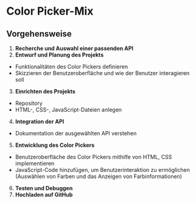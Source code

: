 # Color Picker-Mix

## Vorgehensweise

1. **Recherche und Auswahl einer passenden API**
2. **Entwurf und Planung des Projekts**

- Funktionalitäten des Color Pickers definieren
- Skizzieren der Benutzeroberfläche und wie der Benutzer interagieren soll

3. **Einrichten des Projekts**

- Repository
- HTML-, CSS-, JavaScript-Dateien anlegen

4. **Integration der API**

- Dokumentation der ausgewählten API verstehen

5. **Entwicklung des Color Pickers**

- Benutzeroberfläche des Color Pickers mithilfe von HTML, CSS implementieren
- JavaScript-Code hinzufügen, um Benutzerinteraktion zu ermöglichen (Auswählen von Farben und das Anzeigen von Farbinformationen)

6. **Testen und Debuggen**
7. **Hochladen auf GitHub**
